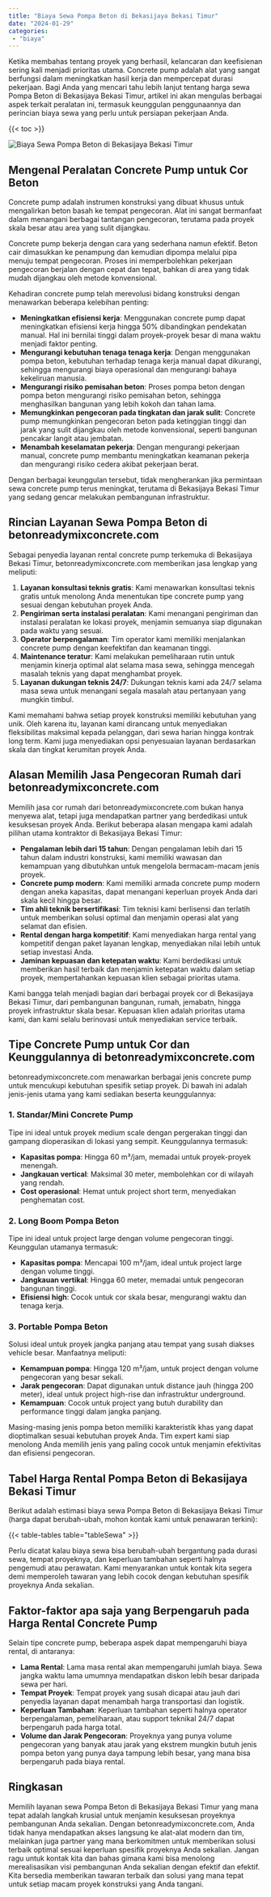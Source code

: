 ```yaml
---
title: "Biaya Sewa Pompa Beton di Bekasijaya Bekasi Timur"
date: "2024-01-29"
categories: 
 - "biaya"
---
```


Ketika membahas tentang proyek yang berhasil, kelancaran dan keefisienan sering kali menjadi prioritas utama. Concrete pump adalah alat yang sangat berfungsi dalam meningkatkan hasil kerja dan mempercepat durasi pekerjaan. Bagi Anda yang mencari tahu lebih lanjut tentang harga sewa Pompa Beton di Bekasijaya Bekasi Timur, artikel ini akan mengulas berbagai aspek terkait peralatan ini, termasuk keunggulan penggunaannya dan perincian biaya sewa yang perlu untuk persiapan pekerjaan Anda.

{{< toc >}}

![Biaya Sewa Pompa Beton di Bekasijaya Bekasi Timur](https://betoncor8.github.io/pump/concrete-pump%20(8).png)

## Mengenal Peralatan Concrete Pump untuk Cor Beton

Concrete pump adalah instrumen konstruksi yang dibuat khusus untuk mengalirkan beton basah ke tempat pengecoran. Alat ini sangat bermanfaat dalam menangani berbagai tantangan pengecoran, terutama pada proyek skala besar atau area yang sulit dijangkau.

Concrete pump bekerja dengan cara yang sederhana namun efektif. Beton cair dimasukkan ke penampung dan kemudian dipompa melalui pipa menuju tempat pengecoran. Proses ini memperbolehkan pekerjaan pengecoran berjalan dengan cepat dan tepat, bahkan di area yang tidak mudah dijangkau oleh metode konvensional.

Kehadiran concrete pump telah merevolusi bidang konstruksi dengan menawarkan beberapa kelebihan penting:

- **Meningkatkan efisiensi kerja**: Menggunakan concrete pump dapat meningkatkan efisiensi kerja hingga 50% dibandingkan pendekatan manual. Hal ini bernilai tinggi dalam proyek-proyek besar di mana waktu menjadi faktor penting.
- **Mengurangi kebutuhan tenaga tenaga kerja**: Dengan menggunakan pompa beton, kebutuhan terhadap tenaga kerja manual dapat dikurangi, sehingga mengurangi biaya operasional dan mengurangi bahaya kekeliruan manusia.
- **Mengurangi risiko pemisahan beton**: Proses pompa beton dengan pompa beton mengurangi risiko pemisahan beton, sehingga menghasilkan bangunan yang lebih kokoh dan tahan lama.
- **Memungkinkan pengecoran pada tingkatan dan jarak sulit**: Concrete pump memungkinkan pengecoran beton pada ketinggian tinggi dan jarak yang sulit dijangkau oleh metode konvensional, seperti bangunan pencakar langit atau jembatan.
- **Menambah keselamatan pekerja**: Dengan mengurangi pekerjaan manual, concrete pump membantu meningkatkan keamanan pekerja dan mengurangi risiko cedera akibat pekerjaan berat.

Dengan berbagai keunggulan tersebut, tidak mengherankan jika permintaan sewa concrete pump terus meningkat, terutama di Bekasijaya Bekasi Timur yang sedang gencar melakukan pembangunan infrastruktur.

## Rincian Layanan Sewa Pompa Beton di betonreadymixconcrete.com

Sebagai penyedia layanan rental concrete pump terkemuka di Bekasijaya Bekasi Timur, betonreadymixconcrete.com memberikan jasa lengkap yang meliputi:

1. **Layanan konsultasi teknis gratis**: Kami menawarkan konsultasi teknis gratis untuk menolong Anda menentukan tipe concrete pump yang sesuai dengan kebutuhan proyek Anda.
2. **Pengiriman serta instalasi peralatan**: Kami menangani pengiriman dan instalasi peralatan ke lokasi proyek, menjamin semuanya siap digunakan pada waktu yang sesuai.
3. **Operator berpengalaman**: Tim operator kami memiliki menjalankan concrete pump dengan keefektifan dan keamanan tinggi.
4. **Maintenance teratur**: Kami melakukan pemeliharaan rutin untuk menjamin kinerja optimal alat selama masa sewa, sehingga mencegah masalah teknis yang dapat menghambat proyek.
5. **Layanan dukungan teknis 24/7**: Dukungan teknis kami ada 24/7 selama masa sewa untuk menangani segala masalah atau pertanyaan yang mungkin timbul.

Kami memahami bahwa setiap proyek konstruksi memiliki kebutuhan yang unik. Oleh karena itu, layanan kami dirancang untuk menyediakan fleksibilitas maksimal kepada pelanggan, dari sewa harian hingga kontrak long term. Kami juga menyediakan opsi penyesuaian layanan berdasarkan skala dan tingkat kerumitan proyek Anda.

## Alasan Memilih Jasa Pengecoran Rumah dari betonreadymixconcrete.com

Memilih jasa cor rumah dari betonreadymixconcrete.com bukan hanya menyewa alat, tetapi juga mendapatkan partner yang berdedikasi untuk kesuksesan proyek Anda. Berikut beberapa alasan mengapa kami adalah pilihan utama kontraktor di Bekasijaya Bekasi Timur:

- **Pengalaman lebih dari 15 tahun**: Dengan pengalaman lebih dari 15 tahun dalam industri konstruksi, kami memiliki wawasan dan kemampuan yang dibutuhkan untuk mengelola bermacam-macam jenis proyek.
- **Concrete pump modern**: Kami memiliki armada concrete pump modern dengan aneka kapasitas, dapat menangani keperluan proyek Anda dari skala kecil hingga besar.
- **Tim ahli teknik bersertifikasi**: Tim teknisi kami berlisensi dan terlatih untuk memberikan solusi optimal dan menjamin operasi alat yang selamat dan efisien.
- **Rental dengan harga kompetitif**: Kami menyediakan harga rental yang kompetitif dengan paket layanan lengkap, menyediakan nilai lebih untuk setiap investasi Anda.
- **Jaminan kepuasan dan ketepatan waktu**: Kami berdedikasi untuk memberikan hasil terbaik dan menjamin ketepatan waktu dalam setiap proyek, mempertahankan kepuasan klien sebagai prioritas utama.

Kami bangga telah menjadi bagian dari berbagai proyek cor di Bekasijaya Bekasi Timur, dari pembangunan bangunan, rumah, jemabatn, hingga proyek infrastruktur skala besar. Kepuasan klien adalah prioritas utama kami, dan kami selalu berinovasi untuk menyediakan service terbaik.

## Tipe Concrete Pump untuk Cor dan Keunggulannya di betonreadymixconcrete.com

betonreadymixconcrete.com menawarkan berbagai jenis concrete pump untuk mencukupi kebutuhan spesifik setiap proyek. Di bawah ini adalah jenis-jenis utama yang kami sediakan beserta keunggulannya:

### 1\. Standar/Mini Concrete Pump

Tipe ini ideal untuk proyek medium scale dengan pergerakan tinggi dan gampang dioperasikan di lokasi yang sempit. Keunggulannya termasuk:

- **Kapasitas pompa**: Hingga 60 m³/jam, memadai untuk proyek-proyek menengah.
- **Jangkauan vertical**: Maksimal 30 meter, membolehkan cor di wilayah yang rendah.
- **Cost operasional**: Hemat untuk project short term, menyediakan penghematan cost.

### 2\. Long Boom Pompa Beton

Tipe ini ideal untuk project large dengan volume pengecoran tinggi. Keunggulan utamanya termasuk:

- **Kapasitas pompa**: Mencapai 100 m³/jam, ideal untuk project large dengan volume tinggi.
- **Jangkauan vertikal**: Hingga 60 meter, memadai untuk pengecoran bangunan tinggi.
- **Efisiensi high**: Cocok untuk cor skala besar, mengurangi waktu dan tenaga kerja.

### 3\. Portable Pompa Beton

Solusi ideal untuk proyek jangka panjang atau tempat yang susah diakses vehicle besar. Manfaatnya meliputi:

- **Kemampuan pompa**: Hingga 120 m³/jam, untuk project dengan volume pengecoran yang besar sekali.
- **Jarak pengecoran**: Dapat digunakan untuk distance jauh (hingga 200 meter), ideal untuk project high-rise dan infrastruktur underground.
- **Kemampuan**: Cocok untuk project yang butuh durability dan performance tinggi dalam jangka panjang.

Masing-masing jenis pompa beton memiliki karakteristik khas yang dapat dioptimalkan sesuai kebutuhan proyek Anda. Tim expert kami siap menolong Anda memilih jenis yang paling cocok untuk menjamin efektivitas dan efisiensi pengecoran.

## Tabel Harga Rental Pompa Beton di Bekasijaya Bekasi Timur

Berikut adalah estimasi biaya sewa Pompa Beton di Bekasijaya Bekasi Timur (harga dapat berubah-ubah, mohon kontak kami untuk penawaran terkini):

{{< table-tables table="tableSewa" >}}

Perlu dicatat kalau biaya sewa bisa berubah-ubah bergantung pada durasi sewa, tempat proyeknya, dan keperluan tambahan seperti halnya pengemudi atau perawatan. Kami menyarankan untuk kontak kita segera demi memperoleh tawaran yang lebih cocok dengan kebutuhan spesifik proyeknya Anda sekalian.

## Faktor-faktor apa saja yang Berpengaruh pada Harga Rental Concrete Pump

Selain tipe concrete pump, beberapa aspek dapat mempengaruhi biaya rental, di antaranya:

- **Lama Rental**: Lama masa rental akan mempengaruhi jumlah biaya. Sewa jangka waktu lama umumnya mendapatkan diskon lebih besar daripada sewa per hari.
- **Tempat Proyek**: Tempat proyek yang susah dicapai atau jauh dari penyedia layanan dapat menambah harga transportasi dan logistik.
- **Keperluan Tambahan**: Keperluan tambahan seperti halnya operator berpengalaman, pemeliharaan, atau support teknikal 24/7 dapat berpengaruh pada harga total.
- **Volume dan Jarak Pengecoran**: Proyeknya yang punya volume pengecoran yang banyak atau jarak yang ekstrem mungkin butuh jenis pompa beton yang punya daya tampung lebih besar, yang mana bisa berpengaruh pada biaya rental.

## Ringkasan

Memilih layanan sewa Pompa Beton di Bekasijaya Bekasi Timur yang mana tepat adalah langkah krusial untuk menjamin kesuksesan proyeknya pembangunan Anda sekalian. Dengan betonreadymixconcrete.com, Anda tidak hanya mendapatkan akses langsung ke alat-alat modern dan tim, melainkan juga partner yang mana berkomitmen untuk memberikan solusi terbaik optimal sesuai keperluan spesifik proyeknya Anda sekalian. Jangan ragu untuk kontak kita dan bahas gimana kami bisa menolong merealisasikan visi pembangunan Anda sekalian dengan efektif dan efektif. Kita bersedia memberikan tawaran terbaik dan solusi yang mana tepat untuk setiap macam proyek konstruksi yang Anda tangani.
